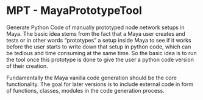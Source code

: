 # MPT - MayaPrototypeTool
Generate Python Code of manually prototyped node network setups in Maya.
The basic idea stems from the fact that a Maya user creates and tests or in other words “prototypes” a setup inside Maya to see if it works before the user starts to write down that setup in python code, which can be tedious and time consuming at the same time. So the basic idea is to run the tool once this prototype is done to give the user a python code version of their creation.

Fundamentally the Maya vanilla code generation should be the core functionality.
The goal for later versions is to include external code in form of functions, classes, modules in the code generation process.